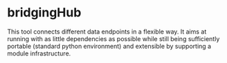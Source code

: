 # bridgingHub

This tool connects different data endpoints in a flexible way. It aims at running with as little dependencies as possible while still being sufficiently portable (standard python environment) and extensible by supporting a module infrastructure.
